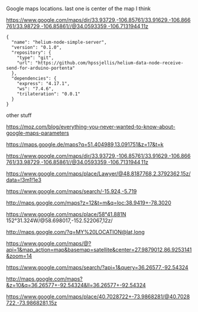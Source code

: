 

Google maps locations. last one is center of the map I think

https://www.google.com/maps/dir/33.93729,-106.85761/33.91629,-106.866761/33.98729,-106.85861//@34.0593359,-106.7131944,11z







```
{
  "name": "helium-node-simple-server",
  "version": "0.1.0",
  "repository": {
    "type": "git",
    "url": "https://github.com/hpssjellis/helium-data-node-receive-send-for-arduino-portenta"
  },
  "dependencies": {
    "express": "4.17.1",
    "ws": "7.4.6",
    "trilateration": "0.0.1"
  }
}

```






other stuff



https://moz.com/blog/everything-you-never-wanted-to-know-about-google-maps-parameters


https://maps.google.de/maps?q=51.404989,13.091751&z=17&t=k


https://www.google.com/maps/dir/33.93729,-106.85761/33.91629,-106.866761/33.98729,-106.85861//@34.0593359,-106.7131944,11z

https://www.google.com/maps/place/Lawyer/@48.8187768,2.3792362,15z/data=!3m1!1e3

https://www.google.com/maps/search/-15.924,-5.719

http://maps.google.com/maps?z=12&t=m&q=loc:38.9419+-78.3020

https://www.google.com/maps/place/58°41.881N 152°31.324W/@58.698017,-152.522067,12z/



http://maps.google.com/?q=MY%20LOCATION@lat,long



https://www.google.com/maps/@?api=1&map_action=map&basemap=satellite&center=27.9879012,86.9253141&zoom=14



https://www.google.com/maps/search/?api=1&query=36.26577,-92.54324





http://maps.google.com/maps?&z=10&q=36.26577+-92.54324&ll=36.26577+-92.54324



https://www.google.com/maps/place/40.7028722+-73.9868281/@40.7028722,-73.9868281,15z
